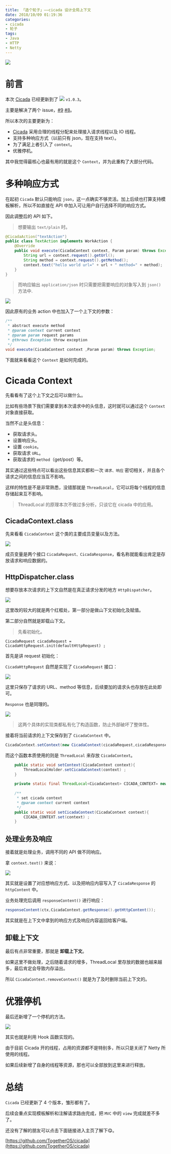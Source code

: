 ```yaml
---
title: 「造个轮子」——cicada 设计全局上下文
date: 2018/10/09 01:19:36 
categories: 
- cicada
- 轮子
tags: 
- Java
- HTTP
- Netty
---
```


![](https://ws4.sinaimg.cn/large/006tNbRwgy1fvyf0zkwadj31g80teqh0.jpg)

# 前言

本次 [Cicada](https://github.com/TogetherOS/cicada) 已经更新到了 [![](https://maven-badges.herokuapp.com/maven-central/top.crossoverjie.opensource/cicada-core/badge.svg)](https://maven-badges.herokuapp.com/maven-central/top.crossoverjie.opensource/cicada-core/) `v1.0.3`。

主要是解决了两个 issue，[#9](https://github.com/TogetherOS/cicada/issues/9) [#8](https://github.com/TogetherOS/cicada/issues/8)。

所以本次的主要更新为：

- [Cicada](https://github.com/TogetherOS/cicada) 采用合理的线程分配来处理接入请求线程以及 IO 线程。
- 支持多种响应方式（以前只有 json，现在支持 text）。
- 为了满足上者引入了 `context`。
- 优雅停机。

其中我觉得最核心也最有用的就是这个 `Context`，并为此重构了大部分代码。

# 多种响应方式

在起初 `Cicada` 默认只能响应 `json`，这一点确实不够灵活。加上后续也打算支持模板解析，所以不如直接在 API 中加入可让用户自行选择不同的响应方式。

因此调整后的 API 如下。

> 想要输出 `text/plain` 时。

```java
@CicadaAction("textAction")
public class TextAction implements WorkAction {
    @Override
    public void execute(CicadaContext context, Param param) throws Exception {
        String url = context.request().getUrl();
        String method = context.request().getMethod();
        context.text("hello world url=" + url + " method=" + method);
    }
}
```

> 而响应输出 `application/json` 时只需要把需要响应的对象写入到 `json()` 方法中.

![](https://ws1.sinaimg.cn/large/006tNbRwgy1fvzq2nideej30ou0dlwh2.jpg)

因此原有的业务 action 中也加入了一个上下文的参数：

```java
/**
 * abstract execute method
 * @param context current context
 * @param param request params
 * @throws Exception throw exception
 */
void execute(CicadaContext context ,Param param) throws Exception;
```

下面就来看看这个 `Context` 是如何完成的。

# Cicada Context

先看看有了这个上下文之后可以做什么。

比如有些场景下我们需要拿到本次请求中的头信息，这时就可以通过这个 `Context` 对象直接获取。

当然不止是头信息：

- 获取请求头。
- 设置响应头。
- 设置 `cookie`。
- 获取请求 `URL`。
- 获取请求的 `method`（get/post）等。

其实通过这些特点可以看出这些信息其实都和一次 `请求、响应` 密切相关，并且各个请求之间的信息应当互不影响。


这样的特性是不是非常熟悉，没错那就是 `ThreadLocal`，它可以将每个线程的信息存储起来互不影响。

> ThreadLocal 的原理本次不做过多分析，只谈它在 cicada 中的应用。

## CicadaContext.class

先来看看 `CicadaContext` 这个类的主要成员变量以及方法。

![](https://ws2.sinaimg.cn/large/006tNbRwgy1fvzqkl5ct6j30nl0kb0w7.jpg)

成员变量是两个接口 `CicadaRequest、CicadaResponse`，看名称就能看出肯定是存放请求和响应数据的。


## HttpDispatcher.class

想要存放本次请求的上下文自然是在真正请求分发的地方 `HttpDispatcher`。

![](https://ws3.sinaimg.cn/large/006tNbRwgy1fvzqt0dlwhj30ne0kudjn.jpg)

这里改的较大的就是两个红框处，第一部分是做山下文初始化及赋值。

第二部分自然就是卸载山下文。


> 先看初始化。

`CicadaRequest cicadaRequest = CicadaHttpRequest.init(defaultHttpRequest) ;`

首先是讲 request 初始化：

`CicadaHttpRequest` 自然是实现了 `CicadaRequest` 接口：

![](https://ws3.sinaimg.cn/large/006tNbRwgy1fvzqx6hvpcj30gt0c70u7.jpg)

这里只保存了请求的 URL、method 等信息，后续要加的请求头也存放在此处即可。

`Response` 也是同理的。

![](https://ws2.sinaimg.cn/large/006tNbRwgy1fvzqyz3bfjj30l20gigod.jpg)

> 这两个具体的实现类都私有化了构造函数，防止外部破坏了整体性。

接着将当前请求的上下文保存到了 `CicadaContext` 中。

```java
CicadaContext.setContext(new CicadaContext(cicadaRequest,cicadaResponse));
```

而这个函数本质使用的则是 `ThreadLocal` 来存放 `CicadaContext`。

```java
    public static void setContext(CicadaContext context){
        ThreadLocalHolder.setCicadaContext(context) ;
    }
    
    private static final ThreadLocal<CicadaContext> CICADA_CONTEXT= new ThreadLocal() ;
    
    /**
     * set cicada context
     * @param context current context
     */
    public static void setCicadaContext(CicadaContext context){
        CICADA_CONTEXT.set(context) ;
    }
```

## 处理业务及响应

接着就是处理业务，调用不同的 API 做不同响应。

拿 `context.text()` 来说：

![](https://ws4.sinaimg.cn/large/006tNbRwgy1fvzr73fkrsj30o404ygm8.jpg)

其实就是设置了对应想响应方式、以及把响应内容写入了 `CicadaResponse` 的 `httpContent` 中。

业务处理完后调用 `responseContent()` 进行响应：

```java
responseContent(ctx,CicadaContext.getResponse().getHttpContent());
```

其实就是在上下文中拿到的响应方式及响应内容返回给客户端。

## 卸载上下文

最后有点非常重要，那就是 **卸载上下文**。

如果这里不做处理，之后随着请求的增多，ThreadLocal 里存放的数据也越来越多，最后肯定会导致内存溢出。

所以 `CicadaContext.removeContext()` 就是为了及时删除当前上下文的。


# 优雅停机

最后还新增了一个停机的方法。

![](https://ws3.sinaimg.cn/large/006tNbRwgy1fvzrfl6dsnj30j60bi75u.jpg)

其实也就是利用 Hook 函数实现的。

由于目前 Cicada 开的线程，占用的资源都不是特别多，所以只是关闭了 Netty 所使用的线程。

如果后续新增了自身的线程等资源，那也可以全部放到这里来进行释放。

# 总结

`Cicada` 已经更新了 4 个版本，雏形都有了。

后续会重点实现模板解析和注解请求路由完成，把 `MVC` 中的 `view` 完成就差不多了。

还没有了解的朋友可以点击下面链接进入主页了解下😋。

[https://github.com/TogetherOS/cicada](https://github.com/TogetherOS/cicada)